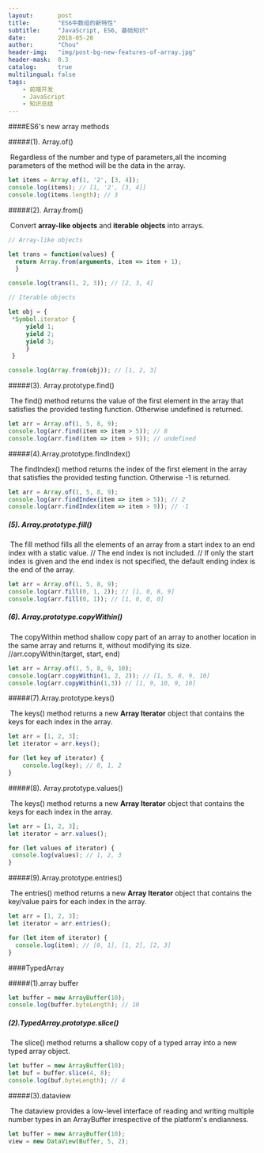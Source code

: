 ```yaml
---
layout:       post
title:        "ES6中数组的新特性"
subtitle:     "JavaScript, ES6, 基础知识"
date:         2018-05-20
author:       "Chou"
header-img:   "img/post-bg-new-features-of-array.jpg"
header-mask:  0.3
catalog:      true
multilingual: false
tags:
    - 前端开发
    - JavaScript
    - 知识总结
---
```

####ES6's new array methods

#####(1). Array.of()  

​      Regardless of the number and type of parameters,all the incoming parameters of the method will be the data in the array.

  ``` javascript
let items = Array.of(1, '2', [3, 4]);
console.log(items); // [1, '2', [3, 4]]
console.log(items.length); // 3
  ```



#####(2). Array.from()

​      Convert **array-like objects** and **iterable objects** into arrays.

  ```javascript
// Array-like objects
 
let trans = function(values) {
    return Array.from(arguments, item => item + 1);
    }

console.log(trans(1, 2, 3)); // [2, 3, 4]
  ```

   ```javascript
// Iterable objects

let obj = {
   	*Symbol.iterator {
   	   	yield 1;
   	   	yield 2;
   	   	yield 3;
   	    }
    }
   
console.log(Array.from(obj)); // [1, 2, 3]
   ```



#####(3). Array.prototype.find() 

​      The find() method returns the value of the first element in the array that satisfies the provided testing function. 
     Otherwise undefined is returned.

```javascript
let arr = Array.of(1, 5, 8, 9);
console.log(arr.find(item => item > 5)); // 8
console.log(arr.find(item => item > 9)); // undefined
```



 #####(4).Array.prototype.findIndex()

​     The findIndex() method returns the index of the first element in the array that satisfies the provided testing function.
     Otherwise -1 is returned.

```javascript
let arr = Array.of(1, 5, 8, 9);
console.log(arr.findIndex(item => item > 5)); // 2
console.log(arr.findIndex(item => item > 9)); // -1
```



##### (5). Array.prototype.fill()

​      The fill method fills all the elements of an array from a start index to an end index with a static value.
     // The end index is not included.
     // If only the start index is given and the end index is not specified, the default ending index is the end of the array.

```javascript
let arr = Array.of(1, 5, 8, 9);
console.log(arr.fill(0, 1, 2)); // [1, 0, 8, 9]
console.log(arr.fill(0, 1)); // [1, 0, 0, 0]
```


##### (6). Array.prototype.copyWithin()

​     The copyWithin method shallow copy part of an array to another location in the same array and returns it, without modifying its size.
      //arr.copyWithin(target, start, end)

```javascript
let arr = Array.of(1, 5, 8, 9, 10);
console.log(arr.copyWithin(1, 2, 2)); // [1, 5, 8, 9, 10]
console.log(arr.copyWithin(1,3)) // [1, 9, 10, 9, 10]
```



#####(7).Array.prototype.keys()

​     The keys() method returns a new **Array Iterator** object that contains the keys for each index in the array.

```javascript
let arr = [1, 2, 3];
let iterator = arr.keys();

for (let key of iterator) {
    console.log(key); // 0, 1, 2
}
```



#####(8).  Array.prototype.values()

​       The keys() method returns a new **Array Iterator** object that contains the keys for each index in the array.

   ```javascript
let arr = [1, 2, 3];
let iterator = arr.values();

for (let values of iterator) {
    console.log(values); // 1, 2, 3
} 
   ```



#####(9).Array.prototype.entries()

​       The entries() method returns a new **Array Iterator** object that contains the key/value pairs for each index in the array.

  ```javascript
let arr = [1, 2, 3];
let iterator = arr.entries();

for (let item of iterator) {
    console.log(item); // [0, 1], [1, 2], [2, 3]
}   
  ```



####TypedArray

#####(1).array buffer

```javascript
let buffer = new ArrayBuffer(10);
console.log(buffer.byteLength); // 10
```



##### (2).TypedArray.prototype.slice()

​     The slice() method returns a shallow copy of a typed array into a new typed array object.

```javascript
let buffer = new ArrayBuffer(10);
let buf = buffer.slice(4, 8);
console.log(buf.byteLength); // 4
```

#####(3).dataview

​     The dataview provides a low-level interface of reading and writing multiple number types in an ArrayBuffer irrespective of the platform's endianness.

```javascript
let buffer = new ArrayBuffer(10);
view = new DataView(Buffer, 5, 2);
```

